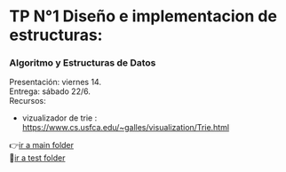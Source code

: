 # TP N°1  Diseño e implementacion de estructuras:

###  Algoritmo y Estructuras de Datos

Presentación: viernes 14.\
Entrega: sábado 22/6.\
Recursos: 
 * vizualizador de trie : https://www.cs.usfca.edu/~galles/visualization/Trie.html

👉[ir a main folder](estudiantes/src/main/java/aed)  
🚀[ir a test folder](estudiantes/src/test/java/aed)




